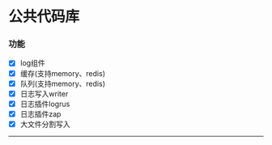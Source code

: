# 公共代码库

### 功能
 - [x] log组件
 - [x] 缓存(支持memory、redis)
 - [x] 队列(支持memory、redis)
 - [x] 日志写入writer
 - [x] 日志插件logrus
 - [x] 日志插件zap
 - [x] 大文件分割写入
---
